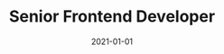 ---
title: "Senior Frontend Developer"
company: "GrantOne"
employment: "Contractor"
date: 2021-01-01
highlights: [
  'Researched a legacy application and wrote functional specs for an application.',
  'Planned a UI Library based on Material Design in collaboration with the designer.',
  'Developed a new Angular application from scratch.',
  'Implemented Adobe XD design as Material Design theme.'
]
skills: ['Angular', 'RxJS', 'Adobe XD', 'Material Design', 'Wireframe']
---